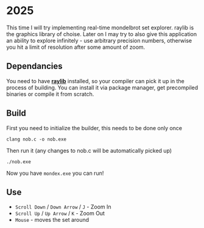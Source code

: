 # 2025

This time I will try implementing real-time mondelbrot set explorer.
raylib is the graphics library of choise.
Later on I may try to also give this application an ability to explore infinitely - use arbitrary precision numbers, otherwise you hit a limit of resolution after some amount of zoom.

## Dependancies

You need to have [**raylib**](https://www.raylib.com/index.html) installed, so your compiler can pick it up in the process of building.
You can install it via package manager, get precompiled binaries or compile it from scratch.

## Build

First you need to initialize the builder, this needs to be done only once

```shell
clang nob.c -o nob.exe
```

Then run it (any changes to nob.c will be automatically picked up)

```shell
./nob.exe
```

Now you have `mondex.exe` you can run!

## Use

- `Scroll Down` / `Down Arrow` / `J` - Zoom In
- `Scroll Up`   / `Up Arrow`   / `K` - Zoom Out
- `Mouse` - moves the set around
